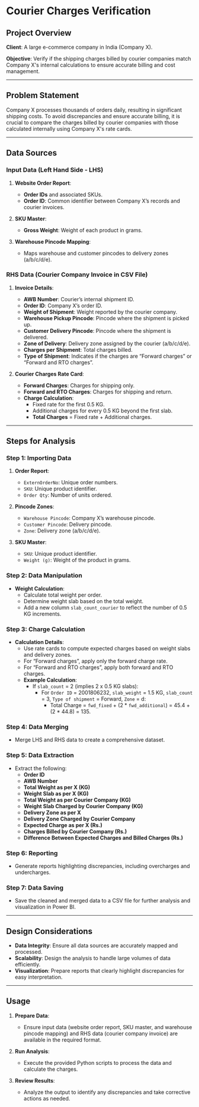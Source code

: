 # Courier Charges Verification

## Project Overview

**Client**: A large e-commerce company in India (Company X).

**Objective**: Verify if the shipping charges billed by courier companies match Company X's internal calculations to ensure accurate billing and cost management.

---

## Problem Statement

Company X processes thousands of orders daily, resulting in significant shipping costs. To avoid discrepancies and ensure accurate billing, it is crucial to compare the charges billed by courier companies with those calculated internally using Company X's rate cards.

---

## Data Sources

### Input Data (Left Hand Side - LHS)

1. **Website Order Report**:
   - **Order IDs** and associated SKUs.
   - **Order ID**: Common identifier between Company X’s records and courier invoices.

2. **SKU Master**:
   - **Gross Weight**: Weight of each product in grams.

3. **Warehouse Pincode Mapping**:
   - Maps warehouse and customer pincodes to delivery zones (a/b/c/d/e).

### RHS Data (Courier Company Invoice in CSV File)

1. **Invoice Details**:
   - **AWB Number**: Courier’s internal shipment ID.
   - **Order ID**: Company X’s order ID.
   - **Weight of Shipment**: Weight reported by the courier company.
   - **Warehouse Pickup Pincode**: Pincode where the shipment is picked up.
   - **Customer Delivery Pincode**: Pincode where the shipment is delivered.
   - **Zone of Delivery**: Delivery zone assigned by the courier (a/b/c/d/e).
   - **Charges per Shipment**: Total charges billed.
   - **Type of Shipment**: Indicates if the charges are “Forward charges” or “Forward and RTO charges”.

2. **Courier Charges Rate Card**:
   - **Forward Charges**: Charges for shipping only.
   - **Forward and RTO Charges**: Charges for shipping and return.
   - **Charge Calculation**:
     - Fixed rate for the first 0.5 KG.
     - Additional charges for every 0.5 KG beyond the first slab.
     - **Total Charges** = Fixed rate + Additional charges.

---

## Steps for Analysis

### Step 1: Importing Data

1. **Order Report**:
   - `ExternOrderNo`: Unique order numbers.
   - `SKU`: Unique product identifier.
   - `Order Qty`: Number of units ordered.

2. **Pincode Zones**:
   - `Warehouse Pincode`: Company X’s warehouse pincode.
   - `Customer Pincode`: Delivery pincode.
   - `Zone`: Delivery zone (a/b/c/d/e).

3. **SKU Master**:
   - `SKU`: Unique product identifier.
   - `Weight (g)`: Weight of the product in grams.

### Step 2: Data Manipulation

- **Weight Calculation**:
  - Calculate total weight per order.
  - Determine weight slab based on the total weight.
  - Add a new column `slab_count_courier` to reflect the number of 0.5 KG increments.

### Step 3: Charge Calculation

- **Calculation Details**:
  - Use rate cards to compute expected charges based on weight slabs and delivery zones.
  - For “Forward charges”, apply only the forward charge rate.
  - For “Forward and RTO charges”, apply both forward and RTO charges.
  - **Example Calculation**:
    - If `slab_count` = 2 (implies 2 x 0.5 KG slabs):
      - For `Order ID` = 2001806232, `slab_weight` = 1.5 KG, `slab_count` = 3, `Type of shipment` = Forward, `Zone` = d:
        - Total Charge = `fwd_fixed` + (2 * `fwd_additional`) = 45.4 + (2 * 44.8) = 135.

### Step 4: Data Merging

- Merge LHS and RHS data to create a comprehensive dataset.

### Step 5: Data Extraction

- Extract the following:
  - **Order ID**
  - **AWB Number**
  - **Total Weight as per X (KG)**
  - **Weight Slab as per X (KG)**
  - **Total Weight as per Courier Company (KG)**
  - **Weight Slab Charged by Courier Company (KG)**
  - **Delivery Zone as per X**
  - **Delivery Zone Charged by Courier Company**
  - **Expected Charge as per X (Rs.)**
  - **Charges Billed by Courier Company (Rs.)**
  - **Difference Between Expected Charges and Billed Charges (Rs.)**

### Step 6: Reporting

- Generate reports highlighting discrepancies, including overcharges and undercharges.

### Step 7: Data Saving

- Save the cleaned and merged data to a CSV file for further analysis and visualization in Power BI.

---

## Design Considerations

- **Data Integrity**: Ensure all data sources are accurately mapped and processed.
- **Scalability**: Design the analysis to handle large volumes of data efficiently.
- **Visualization**: Prepare reports that clearly highlight discrepancies for easy interpretation.

---

## Usage

1. **Prepare Data**:
   - Ensure input data (website order report, SKU master, and warehouse pincode mapping) and RHS data (courier company invoice) are available in the required format.

2. **Run Analysis**:
   - Execute the provided Python scripts to process the data and calculate the charges.

3. **Review Results**:
   - Analyze the output to identify any discrepancies and take corrective actions as needed.
